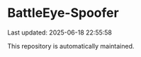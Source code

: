 # BattleEye-Spoofer

Last updated: 2025-06-18 22:55:58

This repository is automatically maintained.
